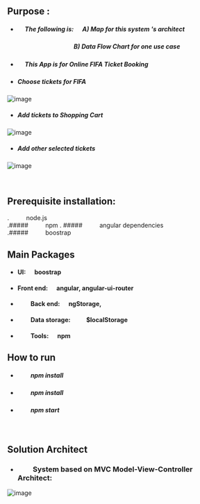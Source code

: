 ## Purpose :  
+ ##### &nbsp;&nbsp;&nbsp;&nbsp;  The following is:  &nbsp;&nbsp;&nbsp;&nbsp;  A) Map for this system 's architect
  ##### &nbsp;&nbsp;&nbsp;&nbsp;&nbsp;&nbsp;&nbsp;&nbsp; &nbsp;&nbsp;&nbsp;&nbsp; &nbsp;&nbsp;&nbsp;&nbsp; &nbsp;&nbsp;&nbsp;&nbsp; &nbsp;&nbsp;&nbsp;&nbsp; &nbsp;&nbsp;&nbsp;&nbsp; &nbsp;&nbsp;&nbsp;&nbsp;  B)  Data Flow Chart for one use case
+ #####  &nbsp;&nbsp;&nbsp;&nbsp;  This App is for Online FIFA Ticket Booking

* #####  Choose tickets for FIFA
![image](https://github.com/githubmave/e-FIFA-Booking/assets/8073738/f20801d6-6c44-4ded-8437-7bf6129aa93b)


* ##### Add tickets to Shopping Cart
![image](https://github.com/githubmave/e-FIFA-Booking/assets/8073738/c975ca4b-2828-48c5-9641-cd7477594d6e)

* ##### Add other selected tickets
![image](https://github.com/githubmave/e-FIFA-Booking/assets/8073738/f71176cc-1bfd-4533-b490-67a06fba4cbf)




&nbsp;&nbsp;&nbsp;&nbsp; &nbsp;&nbsp;&nbsp;&nbsp; &nbsp;&nbsp;&nbsp;&nbsp; &nbsp;&nbsp;&nbsp;&nbsp; 
	
## Prerequisite installation:
.  &nbsp;&nbsp;&nbsp;&nbsp;&nbsp;&nbsp;&nbsp;&nbsp;  node.js                          
.##### &nbsp;&nbsp;&nbsp;&nbsp;&nbsp;&nbsp;&nbsp;&nbsp;  npm
. ##### &nbsp;&nbsp;&nbsp;&nbsp;&nbsp;&nbsp;&nbsp;&nbsp;  angular dependencies            
.##### &nbsp;&nbsp;&nbsp;&nbsp;&nbsp;&nbsp;&nbsp;&nbsp;  boostrap  




##  Main Packages
* ####   UI:      &nbsp;&nbsp;&nbsp;&nbsp;   boostrap
* ####  Front end: &nbsp;&nbsp;&nbsp;&nbsp;     angular,  angular-ui-router
* #### &nbsp;&nbsp;&nbsp;&nbsp;&nbsp;&nbsp;&nbsp;&nbsp;  Back end: &nbsp;&nbsp;&nbsp;&nbsp;      ngStorage, 
* #### &nbsp;&nbsp;&nbsp;&nbsp;&nbsp;&nbsp;&nbsp;&nbsp;  Data storage:  &nbsp;&nbsp;&nbsp;&nbsp;  &nbsp;&nbsp;&nbsp;&nbsp;   $localStorage
* #### &nbsp;&nbsp;&nbsp;&nbsp;&nbsp;&nbsp;&nbsp;&nbsp;  Tools: &nbsp;&nbsp;&nbsp;&nbsp;   npm 

## How to run
* ##### &nbsp;&nbsp;&nbsp;&nbsp;&nbsp;&nbsp;&nbsp;&nbsp; npm install
* ##### &nbsp;&nbsp;&nbsp;&nbsp;&nbsp;&nbsp;&nbsp;&nbsp; npm install
* ##### &nbsp;&nbsp;&nbsp;&nbsp;&nbsp;&nbsp;&nbsp;&nbsp; npm start





&nbsp;&nbsp;&nbsp;&nbsp; &nbsp;&nbsp;&nbsp;&nbsp; &nbsp;&nbsp;&nbsp;&nbsp; &nbsp;&nbsp;&nbsp;&nbsp; &nbsp;&nbsp;&nbsp;&nbsp; &nbsp;&nbsp;&nbsp;&nbsp; &nbsp;&nbsp;&nbsp;&nbsp; &nbsp;&nbsp;&nbsp;&nbsp; 

## Solution Architect
* ### &nbsp;&nbsp;&nbsp;&nbsp;&nbsp;&nbsp;&nbsp;&nbsp;  System based on MVC Model-View-Controller Architect: 


![image](https://github.com/githubmave/e-FIFA-Booking/assets/8073738/02bb17d1-6760-44b5-bbd5-25406b2d3c78)








































